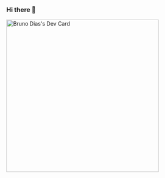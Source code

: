 ### Hi there 👋
<a href="https://app.daily.dev/snipsnip0"><img src="https://api.daily.dev/devcards/fdfbbab667324e8d9739cc689457439b.png?r=98v" width="400" alt="Bruno Dias's Dev Card"/></a>
<!--
**snipsnip0/snipsnip0** is a ✨ _special_ ✨ repository because its `README.md` (this file) appears on your GitHub profile.

Here are some ideas to get you started:

- 🔭 I’m currently working on ...
- 🌱 I’m currently learning ...
- 👯 I’m looking to collaborate on ...
- 🤔 I’m looking for help with ...
- 💬 Ask me about ...
- 📫 How to reach me: ...
- 😄 Pronouns: ...
- ⚡ Fun fact: ...
-->
